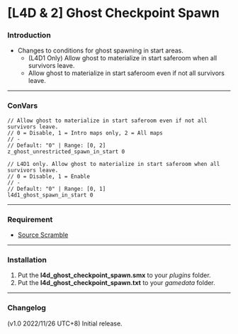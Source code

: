 # [L4D & 2] Ghost Checkpoint Spawn

### Introduction
- Changes to conditions for ghost spawning in start areas.
	- (L4D1 Only) Allow ghost to materialize in start saferoom when all survivors leave.
	- Allow ghost to materialize in start saferoom even if not all survivors leave.

<hr>

### ConVars
```
// Allow ghost to materialize in start saferoom even if not all survivors leave.
// 0 = Disable, 1 = Intro maps only, 2 = All maps
// -
// Default: "0" | Range: [0, 2]
z_ghost_unrestricted_spawn_in_start 0

// L4D1 only. Allow ghost to materialize in start saferoom when all survivors leave.
// 0 = Disable, 1 = Enable
// -
// Default: "0" | Range: [0, 1]
l4d1_ghost_spawn_in_start 0
```

<hr>

### Requirement
- [Source Scramble](https://forums.alliedmods.net/showthread.php?t=317175)

<hr>

### Installation
1. Put the **l4d_ghost_checkpoint_spawn.smx** to your _plugins_ folder.
2. Put the **l4d_ghost_checkpoint_spawn.txt** to your _gamedata_ folder.

<hr>

### Changelog
(v1.0 2022/11/26 UTC+8) Initial release.
